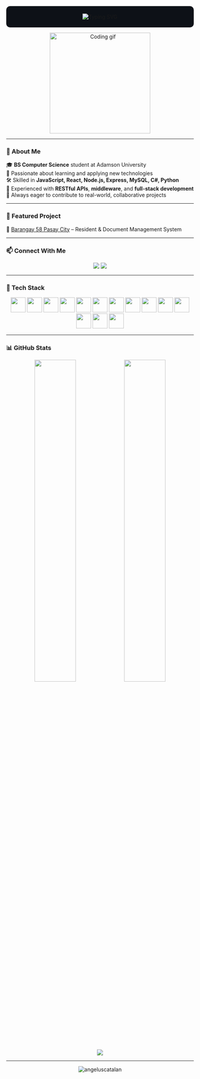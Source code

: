 <div align="center" style="background-color:#0d1117; padding: 20px; border-radius: 10px;">
  <img src="https://readme-typing-svg.demolab.com?font=VT323&size=28&pause=1000&color=00FF00&center=true&vCenter=true&width=500&lines=Hi%2C+I'm+Angelus+Catalan;CS+Student+%7C+Full-Stack+Developer;I+love+Tech+and+Learning" alt="Typing SVG" />
</div>


<p align="center">
  <img src="https://media.giphy.com/media/qgQUggAC3Pfv687qPC/giphy.gif" width="270px" alt="Coding gif">
</p>

---

### 🌌 About Me

🎓 **BS Computer Science** student at Adamson University  
🧠 Passionate about learning and applying new technologies  
🛠 Skilled in **JavaScript, React, Node.js, Express, MySQL, C#, Python**  
🔌 Experienced with **RESTful APIs**, **middleware**, and **full-stack development**  
🌱 Always eager to contribute to real-world, collaborative projects

---

### 🚀 Featured Project

📍 [Barangay 58 Pasay City](https://barangay-58-pasay-city.vercel.app) – Resident & Document Management System

---

### 📫 Connect With Me

<p align="center">
  <a href="mailto:angeluscatalan@gmail.com"><img src="https://img.shields.io/badge/Gmail-D14836?style=flat&logo=gmail&logoColor=white" /></a>
  <a href="https://linkedin.com/in/angeluscatalan" target="_blank"><img src="https://img.shields.io/badge/LinkedIn-0A66C2?style=flat&logo=linkedin&logoColor=white" /></a>
</p>

---

### 🧰 Tech Stack

<p align="center">
  <img src="https://cdn.jsdelivr.net/gh/devicons/devicon/icons/javascript/javascript-original.svg" width="40" />
  <img src="https://cdn.jsdelivr.net/gh/devicons/devicon/icons/typescript/typescript-original.svg" width="40" />
  <img src="https://cdn.jsdelivr.net/gh/devicons/devicon/icons/react/react-original.svg" width="40" />
  <img src="https://cdn.jsdelivr.net/gh/devicons/devicon/icons/nodejs/nodejs-original.svg" width="40" />
  <img src="https://cdn.jsdelivr.net/gh/devicons/devicon/icons/express/express-original-wordmark.svg" width="40" />
  <img src="https://cdn.jsdelivr.net/gh/devicons/devicon/icons/mysql/mysql-original-wordmark.svg" width="40" />
  <img src="https://cdn.jsdelivr.net/gh/devicons/devicon/icons/python/python-original.svg" width="40" />
  <img src="https://cdn.jsdelivr.net/gh/devicons/devicon/icons/java/java-original.svg" width="40" />
  <img src="https://cdn.jsdelivr.net/gh/devicons/devicon/icons/csharp/csharp-original.svg" width="40" />
  <img src="https://cdn.jsdelivr.net/gh/devicons/devicon/icons/html5/html5-original.svg" width="40" />
  <img src="https://cdn.jsdelivr.net/gh/devicons/devicon/icons/css3/css3-original.svg" width="40" />
  <img src="https://cdn.jsdelivr.net/gh/devicons/devicon/icons/bootstrap/bootstrap-plain.svg" width="40" />
  <img src="https://cdn.jsdelivr.net/gh/devicons/devicon/icons/amazonwebservices/amazonwebservices-original-wordmark.svg" width="40" />
  <img src="https://upload.wikimedia.org/wikipedia/commons/1/1b/Svelte_Logo.svg" width="40" />
</p>

---

### 📊 GitHub Stats

<p align="center">
  <img src="https://github-readme-stats.vercel.app/api?username=angeluscatalan&show_icons=true&theme=tokyonight&hide=issues" width="47%" />
  <img src="https://github-readme-streak-stats.herokuapp.com?user=angeluscatalan&theme=tokyonight" width="47%" />
</p>

<p align="center">
  <img src="https://github-readme-activity-graph.vercel.app/graph?username=angeluscatalan&theme=tokyo-night&hide_border=true" />
</p>

---

<p align="center">
  <img src="https://komarev.com/ghpvc/?username=angeluscatalan&label=Profile+views&color=1E90FF&style=flat" alt="angeluscatalan" />
</p>
